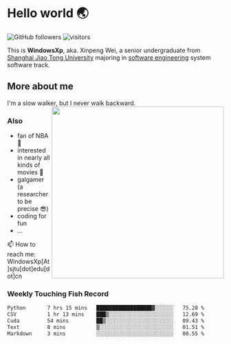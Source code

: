 <!--
**WindowsXp-Beta/WindowsXp-Beta** is a ✨ _special_ ✨ repository because its `README.md` (this file) appears on your GitHub profile.

Here are some ideas to get you started:

- 🔭 I’m currently working on ...
- 🌱 I’m currently learning ...
- 👯 I’m looking to collaborate on ...
- 🤔 I’m looking for help with ...
- 💬 Ask me about ...
- 📫 How to reach me: ...
- 😄 Pronouns: ...
- ⚡ Fun fact: ...
-->
# Hello world :earth_asia:

![GitHub followers](https://img.shields.io/github/followers/WindowsXp-Beta?style=social)
![visitors](https://visitor-badge.glitch.me/badge?page_id=WindowsXp-Beta)

This is **WindowsXp**, aka. Xinpeng Wei, a senior undergraduate from [Shanghai Jiao Tong University](http://en.sjtu.edu.cn/) majoring in [software engineering](http://www.se.sjtu.edu.cn/) system software track.

## More about me

I'm a slow walker, but I never walk backward.<img align='right' src='https://github-readme-stats.vercel.app/api/top-langs/?username=WindowsXp-Beta&layout=compact&hide=scss,hcl,Tcl&langs_count=5&theme=tokyonight' width='400px'>

### Also
- fan of NBA :basketball:
- interested in nearly all kinds of movies :movie_camera:
- galgamer (a researcher to be precise :sunglasses:)
- coding for fun
- ...

📫 How to reach me: WindowsXp[At]sjtu[dot]edu[dot]cn

### Weekly Touching Fish Record

<!--START_SECTION:waka-->

```txt
Python       7 hrs 15 mins   ██████████████████▓░░░░░░   75.28 %
CSV          1 hr 13 mins    ███▒░░░░░░░░░░░░░░░░░░░░░   12.69 %
Cuda         54 mins         ██▒░░░░░░░░░░░░░░░░░░░░░░   09.43 %
Text         8 mins          ▒░░░░░░░░░░░░░░░░░░░░░░░░   01.51 %
Markdown     3 mins          ░░░░░░░░░░░░░░░░░░░░░░░░░   00.55 %
```

<!--END_SECTION:waka-->
